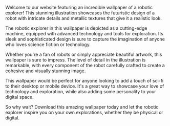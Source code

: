 <!--
Write me content for website with wallpaper "An illustration of a robotic explorer, with metallic textures and intricate details."
-->

<!--font:Poppins.-->

Welcome to our website featuring an incredible wallpaper of a robotic explorer! This stunning illustration showcases the futuristic design of a robot with intricate details and metallic textures that give it a realistic look.

The robotic explorer in this wallpaper is depicted as a cutting-edge machine, equipped with advanced technology and tools for exploration. Its sleek and sophisticated design is sure to capture the imagination of anyone who loves science fiction or technology.

Whether you're a fan of robots or simply appreciate beautiful artwork, this wallpaper is sure to impress. The level of detail in the illustration is remarkable, with every component of the robot carefully crafted to create a cohesive and visually stunning image.

This wallpaper would be perfect for anyone looking to add a touch of sci-fi to their desktop or mobile device. It's a great way to showcase your love of technology and exploration, while also adding some personality to your digital space.

So why wait? Download this amazing wallpaper today and let the robotic explorer inspire you on your own explorations, whether they be physical or digital.
